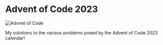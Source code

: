 # Advent of Code 2023

![Advnet of Code](https://cdn.thenewstack.io/media/2021/12/521cd034-advent-of-code-2021.jpg)

My solutions to the various problems posed by the Advent of Code 2023 calendar!
